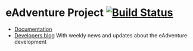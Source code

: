 eAdventure Project [![Build Status](https://travis-ci.org/e-ucm/ead.png)](https://travis-ci.org/e-ucm/ead)
===

* [Documentation](https://github.com/e-ucm/ead/wiki)
* [Developers blog](http://www.e-ucm.es/ead2blog/) With weekly news and updates about the eAdventure development
